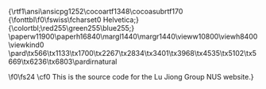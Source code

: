 

{\rtf1\ansi\ansicpg1252\cocoartf1348\cocoasubrtf170 {\fonttbl\f0\fswiss\fcharset0 Helvetica;} {\colortbl;\red255\green255\blue255;} \paperw11900\paperh16840\margl1440\margr1440\vieww10800\viewh8400\viewkind0 \pard\tx566\tx1133\tx1700\tx2267\tx2834\tx3401\tx3968\tx4535\tx5102\tx5669\tx6236\tx6803\pardirnatural

\f0\fs24 \cf0 This is the source code for the Lu Jiong Group NUS website.}

